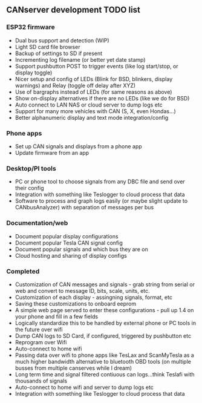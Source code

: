 ## CANserver development TODO list

### ESP32 firmware
* Dual bus support and detection (WIP)
* Light SD card file browser
* Backup of settings to SD if present
* Incrementing log filename (or better yet date stamp)
* Support pushbutton POST to trigger events (like log start/stop, or display toggle)
* Nicer setup and config of LEDs (Blink for BSD, blinkers, display warnings) and Relay (toggle off delay after XYZ)
* Use of bargraphs instead of LEDs (for same reasons as above)
* Show on-display alternatives if there are no LEDs (like we do for BSD)
* Auto connect to LAN NAS or cloud server to dump logs etc
* Support for many more vehicles with CAN (S, X, even Hondas...)
* Better alphanumeric display and text mode integration/config

### Phone apps
* Set up CAN signals and displays from a phone app
* Update firmware from an app

### Desktop/PI tools
* PC or phone tool to choose signals from any DBC file and send over their config
* Integration with something like Teslogger to cloud process that data
* Software to process and graph logs easily (or maybe slight update to CANbusAnalyzer) with separation of messages per bus

### Documentation/web
* Document popular display configurations
* Document popular Tesla CAN signal config
* Document popular signals and which bus they are on
* Cloud hosting and sharing of display configs

### Completed

* Customization of CAN messages and signals - grab string from serial or web and convert to message ID, bits, scale, units, etc.
* Customization of each display - assingning signals, format, etc
* Saving these customizations to onboard eeprom
* A simple web page served to enter these configurations - pull up 1.4 on your phone and fill in a few fields
* Logically standardize this to be handled by external phone or PC tools in the future over wifi
* Dump CAN logs to SD Card, if configured, triggered by pushbutton etc
* Reprogram over Wifi
* Auto-connect to home wifi
* Passing data over wifi to phone apps like TesLax and ScanMyTesla as a much higher bandwidth alternative to bluetooth OBD tools (on multiple busses from multiple canserves while I dream)
* Long term time and signal filtered contiuous can logs...think Teslafi with thousands of signals
* Auto-connect to home wifi and server to dump logs etc
* Integration with something like Teslogger to cloud process that data
